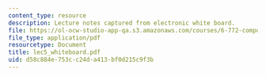 ```yaml
---
content_type: resource
description: Lecture notes captured from electronic white board.
file: https://ol-ocw-studio-app-qa.s3.amazonaws.com/courses/6-772-compound-semiconductor-devices-spring-2003/d58c884e753cc24da413bf0d215c9f3b_lec5_whiteboard.pdf
file_type: application/pdf
resourcetype: Document
title: lec5_whiteboard.pdf
uid: d58c884e-753c-c24d-a413-bf0d215c9f3b
---
```

